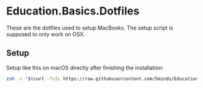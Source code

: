 # Education.Basics.Dotfiles

These are the dotfiles used to setup MacBooks. The setup script is supposed to only work on
OSX.

## Setup

Setup like this on macOS directly after finishing the installation:

```bash
zsh -c "$(curl -fsSL https://raw.githubusercontent.com/5minds/Education.Basics.Dotfiles/develop/setup_macos.sh)"
```
